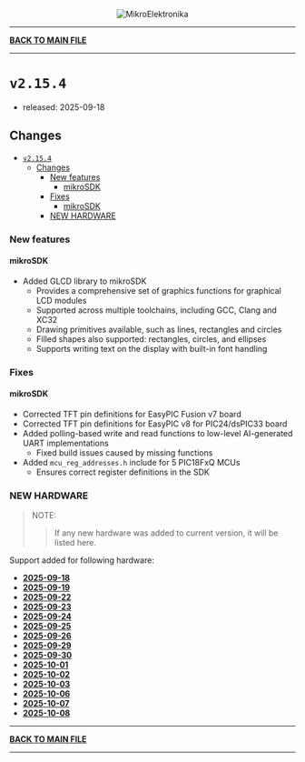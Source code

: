 <p align="center">
  <img src="http://www.mikroe.com/img/designs/beta/logo_small.png?raw=true" alt="MikroElektronika"/>
</p>

---

**[BACK TO MAIN FILE](../../changelog.md)**

---

# `v2.15.4`

+ released: 2025-09-18

## Changes

- [`v2.15.4`](#v2154)
  - [Changes](#changes)
    - [New features](#new-features)
      - [mikroSDK](#mikrosdk)
    - [Fixes](#fixes)
      - [mikroSDK](#mikrosdk-1)
    - [NEW HARDWARE](#new-hardware)

### New features

#### mikroSDK

- Added GLCD library to mikroSDK
  - Provides a comprehensive set of graphics functions for graphical LCD modules
  - Supported across multiple toolchains, including GCC, Clang and XC32
  - Drawing primitives available, such as lines, rectangles and circles
  - Filled shapes also supported: rectangles, circles, and ellipses
  - Supports writing text on the display with built-in font handling

### Fixes

#### mikroSDK

- Corrected TFT pin definitions for EasyPIC Fusion v7 board
- Corrected TFT pin definitions for EasyPIC v8 for PIC24/dsPIC33 board
- Added polling-based write and read functions to low-level AI-generated UART implementations
  - Fixed build issues caused by missing functions
- Added `mcu_reg_addresses.h` include for 5 PIC18FxQ MCUs
  - Ensures correct register definitions in the SDK

### NEW HARDWARE

> NOTE:
>> If any new hardware was added to current version, it will be listed here.

Support added for following hardware:

+ **[2025-09-18](./new_hw/2025-09-18.md)**
+ **[2025-09-19](./new_hw/2025-09-19.md)**
+ **[2025-09-22](./new_hw/2025-09-22.md)**
+ **[2025-09-23](./new_hw/2025-09-23.md)**
+ **[2025-09-24](./new_hw/2025-09-24.md)**
+ **[2025-09-25](./new_hw/2025-09-25.md)**
+ **[2025-09-26](./new_hw/2025-09-26.md)**
+ **[2025-09-29](./new_hw/2025-09-29.md)**
+ **[2025-09-30](./new_hw/2025-09-30.md)**
+ **[2025-10-01](./new_hw/2025-10-01.md)**
+ **[2025-10-02](./new_hw/2025-10-02.md)**
+ **[2025-10-03](./new_hw/2025-10-03.md)**
+ **[2025-10-06](./new_hw/2025-10-06.md)**
+ **[2025-10-07](./new_hw/2025-10-07.md)**
+ **[2025-10-08](./new_hw/2025-10-08.md)**

---

**[BACK TO MAIN FILE](../../changelog.md)**

---
